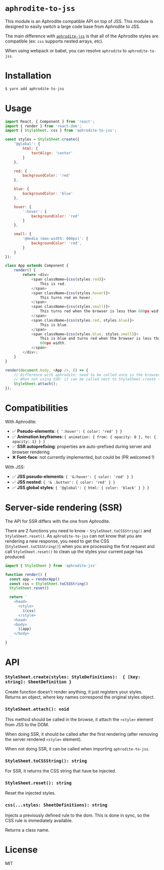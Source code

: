 # `aphrodite-to-jss`

This module is an Aphrodite compatible API on top of JSS. This module is designed to easily switch a large code base from Aphrodite to JSS.

The main difference with [`aphrodite-jss`](https://github.com/cssinjs/aphrodite-jss) is that all of the Aphrodite styles are compatible (ex: `css` supports nested arrays, etc).

When using webpack or babel, you can resolve `aphrodite` to `aphrodite-to-jss`.

# Installation

```js
$ yarn add aphrodite-to-jss
```

# Usage

```js
import React, { Component } from 'react';
import { render } from 'react-dom';
import { StyleSheet, css } from 'aphrodite-to-jss';

const styles = StyleSheet.create({
    '@global': {
        html: {
            textAlign: 'center'
        }
    },

    red: {
        backgroundColor: 'red'
    },

    blue: {
        backgroundColor: 'blue'
    },

    hover: {
        ':hover': {
            backgroundColor: 'red'
        }
    },

    small: {
        '@media (max-width: 600px)': {
            backgroundColor: 'red',
        }
    }
});

class App extends Component {
    render() {
        return <div>
            <span className={css(styles.red)}>
                This is red.
            </span>
            <span className={css(styles.hover)}>
                This turns red on hover.
            </span>
            <span className={css(styles.small)}>
                This turns red when the browser is less than 600px width.
            </span>
            <span className={css(styles.red, styles.blue)}>
                This is blue.
            </span>
            <span className={css(styles.blue, styles.small)}>
                This is blue and turns red when the browser is less than
                600px width.
            </span>
        </div>;
    }
}

render(document.body, <App />, () => {
    // Difference with aphrodite: need to be called once in the browser
    // When not using SSR: it can be called next to StyleSheet.create (before rendering)
    StyleSheet.attach();
});
```

# Compatibilities

With Aphrodite:

- ✅ **Pseudo-elements**: `{ ':hover': { color: 'red' } }`
- ✅ **Animation keyframes**: `{ animation: { from: { opacity: 0 }, to: { opacity: 1} } }`
- ✅ **SSR autoprefixing**: properties are auto-prefixed during server and browser rendering
- ❌ **Font-face**: not currently implemented, but could be (PR welcomed !)

With JSS:

- ✅ **JSS pseudo-elements**: `{ '&:hover': { color: 'red' } }`
- ✅ **JSS nested**: `{ '& .button': { color: 'red' } }`
- ✅ **JSS global styles**: `{ '@global': { html: { color: 'black' } } }`

# Server-side rendering (SSR)

The API for SSR differs with the one from Aphrodite.

There are 2 functions you need to know - `StyleSheet.toCSSString()` and `StyleSheet.reset()`. As `aphrodite-to-jss` can not know that you are rendering a new response, you need to get the CSS (`StyleSheet.toCSSString()`) when you are processing the first request and call `StyleSheet.reset()` to clean up the styles your current page has produced.

```js
import { StyleSheet } from 'aphrodite-jss'

function render() {
  const app = renderApp()
  const css = StyleSheet.toCSSString()
  StyleSheet.reset()

  return `
    <head>
      <style>
        ${css}
      </style>
    <head>
    <body>
      ${app}
    </body>
  `
}
```

# API

### `StyleSheet.create(styles: StyleDefinitions):  { [key: string]: SheetDefinition }`

Create function doesn't render anything, it just registers your styles.  
Returns an object, where key names correspond the original styles object.

### `StyleSheet.attach(): void`

This method should be called in the browse, it attach the `<style>` element from JSS to the DOM.

When doing SSR, it should be called after the first rendering (after removing the server rendered `<style>` element).

When not doing SSR, it can be called when importing `aphrodite-to-jss`.

### `StyleSheet.toCSSString(): string`

For SSR, it returns the CSS string that have be injected.

### `StyleSheet.reset(): string`

Reset the injected styles.

### `css(...styles: SheetDefinitions): string`

Injects a previously defined rule to the dom. This is done in sync, so the CSS rule is immediately available.

Returns a class name.

# License

MIT